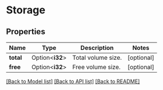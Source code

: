 # Storage

## Properties

Name | Type | Description | Notes
------------ | ------------- | ------------- | -------------
**total** | Option<**i32**> | Total volume size. | [optional]
**free** | Option<**i32**> | Free volume size. | [optional]

[[Back to Model list]](../README.md#documentation-for-models) [[Back to API list]](../README.md#documentation-for-api-endpoints) [[Back to README]](../README.md)


